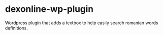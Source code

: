 dexonline-wp-plugin
===================

Wordpress plugin that adds a textbox to help easily search romanian words definitions.
